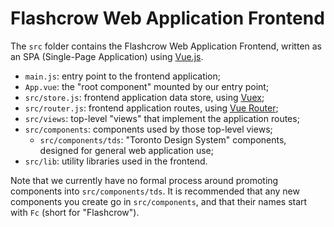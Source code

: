 # Flashcrow Web Application Frontend

The `src` folder contains the Flashcrow Web Application Frontend, written as an SPA (Single-Page Application) using [Vue.js](https://vuejs.org/).

- `main.js`: entry point to the frontend application;
- `App.vue`: the "root component" mounted by our entry point;
- `src/store.js`: frontend application data store, using [Vuex](https://vuex.vuejs.org/);
- `src/router.js`: frontend application routes, using [Vue Router](https://router.vuejs.org/);
- `src/views`: top-level "views" that implement the application routes;
- `src/components`: components used by those top-level views;
  - `src/components/tds`: "Toronto Design System" components, designed for general web application use;
- `src/lib`: utility libraries used in the frontend.

Note that we currently have no formal process around promoting components into `src/components/tds`.  It is recommended that any new components you create go in `src/components`, and that their names start with `Fc` (short for "Flashcrow").
